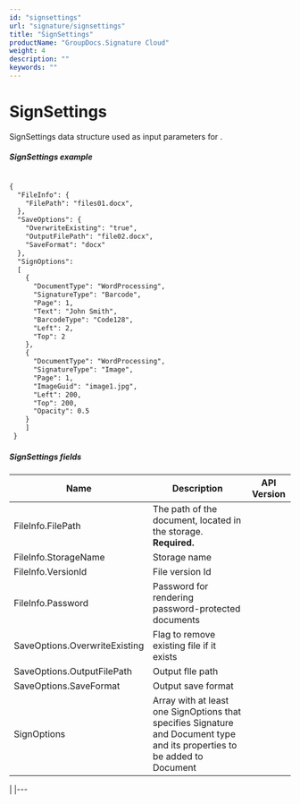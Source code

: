 ```yaml
---
id: "signsettings"
url: "signature/signsettings"
title: "SignSettings"
productName: "GroupDocs.Signature Cloud"
weight: 4
description: ""
keywords: ""
---
```


# SignSettings #

SignSettings data structure used as input parameters for .

 

##### SignSettings example #####

```html 

{
  "FileInfo": {
    "FilePath": "files01.docx",
  }, 
  "SaveOptions": {
    "OverwriteExisting": "true",
    "OutputFilePath": "file02.docx",
    "SaveFormat": "docx"
  },
  "SignOptions": 
  [
   	{
      "DocumentType": "WordProcessing",
      "SignatureType": "Barcode",  
      "Page": 1,
      "Text": "John Smith",
      "BarcodeType": "Code128",
      "Left": 2,
      "Top": 2
    },
    {
      "DocumentType": "WordProcessing",
      "SignatureType": "Image",  
      "Page": 1,
      "ImageGuid": "image1.jpg",
      "Left": 200,
      "Top": 200,
      "Opacity": 0.5
    }
	]
 }

 ```

##### SignSettings fields #####

|Name|Description|API Version
|---|---|---
|FileInfo.FilePath|The path of the document, located in the storage. **Required.**| 
|FileInfo.StorageName|Storage name| 
|FileInfo.VersionId|File version Id| 
|FileInfo.Password|Password for rendering password-protected documents| 
|SaveOptions.OverwriteExisting|Flag to remove existing file if it exists| 
|SaveOptions.OutputFilePath|Output flle path| 
|SaveOptions.SaveFormat|Output save format| 
|SignOptions|Array with at least one SignOptions that specifies Signature and Document type and its properties to be added to Document



| 
|---


 

 
